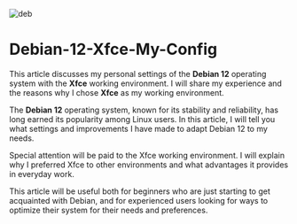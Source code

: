 ![deb](https://github.com/Ssobol7/Debian-12-Xfce-My-Config/assets/135639288/ff4cb72e-08b0-4ce3-9ef2-8562c3365846)

# Debian-12-Xfce-My-Config

This article discusses my personal settings of the **Debian 12** operating system with the **Xfce** working environment.
I will share my experience and the reasons why I chose **Xfce** as my working environment.

The **Debian 12** operating system, known for its stability and reliability, has long earned its popularity among Linux users. In this article, I will tell you what settings and improvements I have made to adapt Debian 12 to my needs.

Special attention will be paid to the Xfce working environment. I will explain why I preferred Xfce to other environments and what advantages it provides in everyday work.

This article will be useful both for beginners who are just starting to get acquainted with Debian, and for experienced users looking for ways to optimize their system for their needs and preferences.
